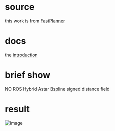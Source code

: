 # source
this work is from [FastPlanner](https://github.com/HKUST-Aerial-Robotics/Fast-Planner "FastPlanner")

# docs 
the [introduction](https://blog.csdn.net/weixin_42284263/article/details/119204964)

# brief show
NO ROS
Hybrid Astar
Bspline
signed distance field

# result

![image](https://github.com/HongchengL1u/bspline_opt/main/result.png)
